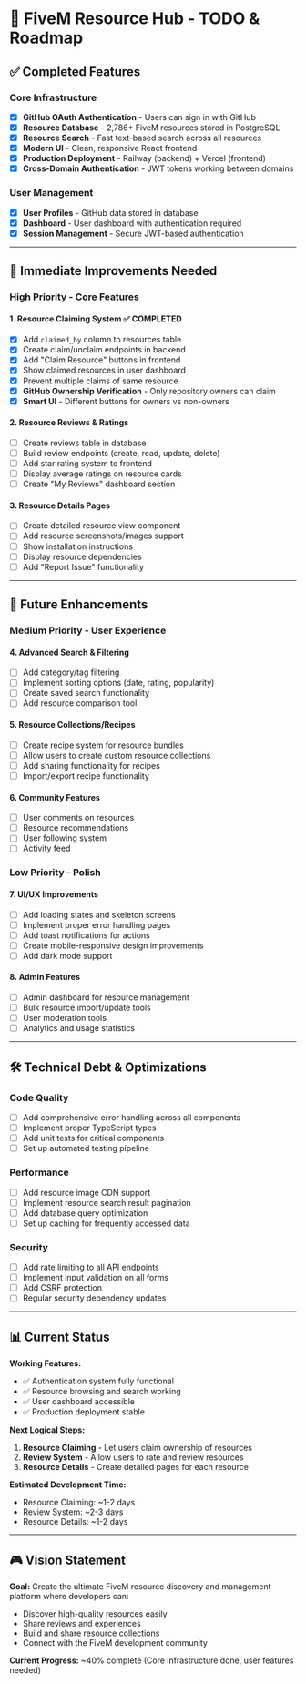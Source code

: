 # 🎯 FiveM Resource Hub - TODO & Roadmap

## ✅ Completed Features

### Core Infrastructure
- [x] **GitHub OAuth Authentication** - Users can sign in with GitHub
- [x] **Resource Database** - 2,786+ FiveM resources stored in PostgreSQL
- [x] **Resource Search** - Fast text-based search across all resources
- [x] **Modern UI** - Clean, responsive React frontend
- [x] **Production Deployment** - Railway (backend) + Vercel (frontend)
- [x] **Cross-Domain Authentication** - JWT tokens working between domains

### User Management
- [x] **User Profiles** - GitHub data stored in database
- [x] **Dashboard** - User dashboard with authentication required
- [x] **Session Management** - Secure JWT-based authentication

---

## 🔧 Immediate Improvements Needed

### **High Priority - Core Features**

#### 1. **Resource Claiming System** ✅ **COMPLETED**
- [x] Add `claimed_by` column to resources table
- [x] Create claim/unclaim endpoints in backend
- [x] Add "Claim Resource" buttons in frontend
- [x] Show claimed resources in user dashboard
- [x] Prevent multiple claims of same resource
- [x] **GitHub Ownership Verification** - Only repository owners can claim
- [x] **Smart UI** - Different buttons for owners vs non-owners

#### 2. **Resource Reviews & Ratings**
- [ ] Create reviews table in database
- [ ] Build review endpoints (create, read, update, delete)
- [ ] Add star rating system to frontend
- [ ] Display average ratings on resource cards
- [ ] Create "My Reviews" dashboard section

#### 3. **Resource Details Pages**
- [ ] Create detailed resource view component
- [ ] Add resource screenshots/images support
- [ ] Show installation instructions
- [ ] Display resource dependencies
- [ ] Add "Report Issue" functionality

---

## 🚀 Future Enhancements

### **Medium Priority - User Experience**

#### 4. **Advanced Search & Filtering**
- [ ] Add category/tag filtering
- [ ] Implement sorting options (date, rating, popularity)
- [ ] Create saved search functionality
- [ ] Add resource comparison tool

#### 5. **Resource Collections/Recipes**
- [ ] Create recipe system for resource bundles
- [ ] Allow users to create custom resource collections
- [ ] Add sharing functionality for recipes
- [ ] Import/export recipe functionality

#### 6. **Community Features**
- [ ] User comments on resources
- [ ] Resource recommendations
- [ ] User following system
- [ ] Activity feed

### **Low Priority - Polish**

#### 7. **UI/UX Improvements**
- [ ] Add loading states and skeleton screens
- [ ] Implement proper error handling pages
- [ ] Add toast notifications for actions
- [ ] Create mobile-responsive design improvements
- [ ] Add dark mode support

#### 8. **Admin Features**
- [ ] Admin dashboard for resource management
- [ ] Bulk resource import/update tools
- [ ] User moderation tools
- [ ] Analytics and usage statistics

---

## 🛠️ Technical Debt & Optimizations

### **Code Quality**
- [ ] Add comprehensive error handling across all components
- [ ] Implement proper TypeScript types
- [ ] Add unit tests for critical components
- [ ] Set up automated testing pipeline

### **Performance**
- [ ] Add resource image CDN support
- [ ] Implement resource search result pagination
- [ ] Add database query optimization
- [ ] Set up caching for frequently accessed data

### **Security**
- [ ] Add rate limiting to all API endpoints
- [ ] Implement input validation on all forms
- [ ] Add CSRF protection
- [ ] Regular security dependency updates

---

## 📊 Current Status

**Working Features:**
- ✅ Authentication system fully functional
- ✅ Resource browsing and search working
- ✅ User dashboard accessible
- ✅ Production deployment stable

**Next Logical Steps:**
1. **Resource Claiming** - Let users claim ownership of resources
2. **Review System** - Allow users to rate and review resources
3. **Resource Details** - Create detailed pages for each resource

**Estimated Development Time:**
- Resource Claiming: ~1-2 days
- Review System: ~2-3 days
- Resource Details: ~1-2 days

---

## 🎮 Vision Statement

**Goal:** Create the ultimate FiveM resource discovery and management platform where developers can:
- Discover high-quality resources easily
- Share reviews and experiences
- Build and share resource collections
- Connect with the FiveM development community

**Current Progress:** ~40% complete (Core infrastructure done, user features needed)
